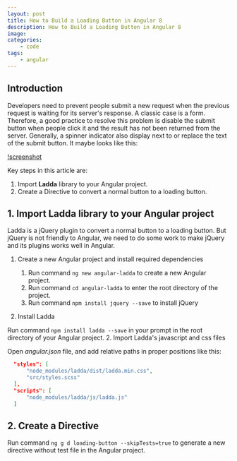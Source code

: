 ```yaml
---
layout: post
title: How to Build a Loading Button in Angular 8
description: How to Build a Loading Button in Angular 8
image:
categories:
    - code
tags:
    - angular
---
```


## Introduction

Developers need to prevent people submit a new request when the previous request is waiting for its server's response. A classic case is a form. Therefore, a good practice to resolve this problem is disable the submit button when people click it and the result has not been returned from the server. Generally, a spinner indicator also display next to or replace the text of the submit button. It maybe looks like this:

[!screenshot](/assets/2020-1-18-how-to-build-a-loading-button-in-angular/screenshot.gif)

Key steps in this article are:

1. Import **Ladda** library to your Angular project.
2. Create a Directive to convert a normal button to a loading button.

## 1. Import **Ladda** library to your Angular project

Ladda is a jQuery plugin to convert a normal button to a loading button. But jQuery is not friendly to Angular, we need to do some work to make jQuery and its plugins works well in Angular.

1. Create a new Angular project and install required dependencies

    1. Run command `ng new angular-ladda` to create a new Angular project.
    2. Run command `cd angular-ladda` to enter the root directory of the project.
    3. Run command `npm install jquery --save` to install jQuery
  
1. Install Ladda

  Run command `npm install ladda --save` in your prompt in the root directory of your Angular project.
2. Import Ladda's javascript and css files

  Open *angular.json* file, and add relative paths in proper positions like this:

  ```json
    "styles": [
        "node_modules/ladda/dist/ladda.min.css",
        "src/styles.scss"
    ],
    "scripts": [
        "node_modules/ladda/js/ladda.js"
    ]
  ```

## 2. Create a Directive

Run command `ng g d loading-button --skipTests=true` to generate a new directive without test file in the Angular project.